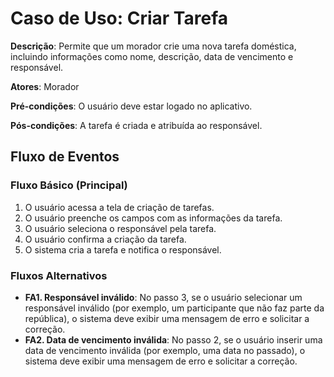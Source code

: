 # Caso de Uso: Criar Tarefa

**Descrição**: Permite que um morador crie uma nova tarefa doméstica, incluindo informações como nome, descrição, data de vencimento e responsável.

**Atores**: Morador

**Pré-condições**: O usuário deve estar logado no aplicativo.

**Pós-condições**: A tarefa é criada e atribuída ao responsável.

## Fluxo de Eventos

### Fluxo Básico (Principal)

1. O usuário acessa a tela de criação de tarefas.
2. O usuário preenche os campos com as informações da tarefa.
3. O usuário seleciona o responsável pela tarefa.
4. O usuário confirma a criação da tarefa.
5. O sistema cria a tarefa e notifica o responsável.

### Fluxos Alternativos

- **FA1. Responsável inválido**: No passo 3, se o usuário selecionar um responsável inválido (por exemplo, um participante que não faz parte da república), o sistema deve exibir uma mensagem de erro e solicitar a correção.
- **FA2. Data de vencimento inválida**: No passo 2, se o usuário inserir uma data de vencimento inválida (por exemplo, uma data no passado), o sistema deve exibir uma mensagem de erro e solicitar a correção.
